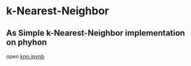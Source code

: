 # k-Nearest-Neighbor
## As Simple k-Nearest-Neighbor implementation on phyhon 
open [knn.ipynb](https://github.com/GauSim/knn/blob/main/knn.ipynb)
